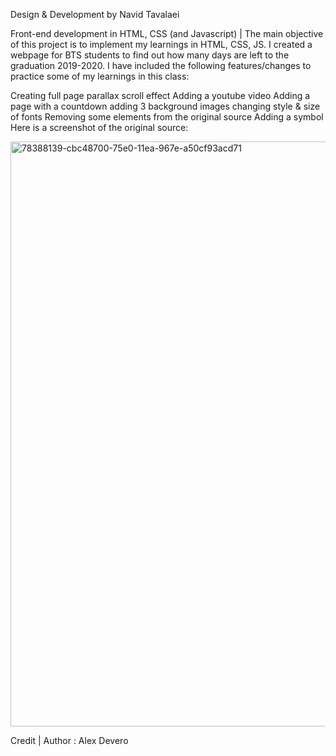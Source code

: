 Design & Development by Navid Tavalaei

Front-end development in HTML, CSS (and Javascript) | The main objective of this project is to implement my learnings in HTML, CSS, JS. I created a webpage for BTS students to find out how many days are left to the graduation 2019-2020. I have included the following features/changes to practice some of my learnings in this class:

Creating full page parallax scroll effect
Adding a youtube video
Adding a page with a countdown
adding 3 background images
changing style & size of fonts
Removing some elements from the original source
Adding a symbol
Here is a screenshot of the original source:

<img width="936" alt="78388139-cbc48700-75e0-11ea-967e-a50cf93acd71" src="https://user-images.githubusercontent.com/61697268/78942526-32064980-7aba-11ea-9a73-bb979fa8bc40.png">

Credit | Author : Alex Devero

